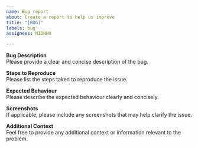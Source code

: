 ```yaml
---
name: Bug report
about: Create a report to help us improve
title: "[BUG]"
labels: bug
assignees: NIDNHU

---
```


**Bug Description**  
Please provide a clear and concise description of the bug.

**Steps to Reproduce**  
Please list the steps taken to reproduce the issue.

**Expected Behaviour**  
Please describe the expected behaviour clearly and concisely.

**Screenshots**  
If applicable, please include any screenshots that may help clarify the issue.

**Additional Context**  
Feel free to provide any additional context or information relevant to the problem.
